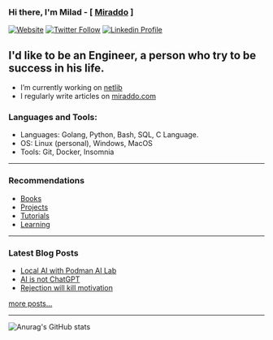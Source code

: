 ### Hi there, I'm Milad - [ [Miraddo](https://miraddo.ir) ]

[![Website](https://img.shields.io/website?label=miraddo.com&style=for-the-badge&url=https%3A%2F%2FMiraddo.com)](https://miraddo.com)
[![Twitter Follow](https://img.shields.io/twitter/follow/Miraddo_?color=1DA1F2&logo=twitter&style=for-the-badge)](https://twitter.com/intent/follow?original_referer=https%3A%2F%2Fgithub.com%2FMiraddo_&screen_name=Miraddo_)
[![Linkedin Profile](https://img.shields.io/badge/LinkedIn-0077B5?style=for-the-badge&logo=linkedin&logoColor=white)](https://www.linkedin.com/in/miraddo)

## I'd like to be an Engineer, a person who try to be success in his life.

- I’m currently working on [netlib](https://github.com/miraddo/netlib)
- I regularly write articles on [miraddo.com](https://miraddo.com)

### Languages and Tools:
  
- Languages: Golang, Python, Bash, SQL, C Language.
- OS: Linux (personal), Windows, MacOS
- Tools: Git, Docker, Insomnia

---

### Recommendations

- [Books](recommendation/books.md)
- [Projects](recommendation/projects.md)
- [Tutorials](recommendation/tutorials.md)
- [Learning](recommendation/learning.md)

---

### Latest Blog Posts
<!-- BLOG-POST-LIST:START -->
- [Local AI with Podman AI Lab](https://medium.com/@miraddo/discovering-instructlab-a-journey-into-local-ai-with-podman-ai-lab-ba80fa68316a?source=rss-5d4c56167c96------2)
- [AI is not ChatGPT](https://medium.com/@miraddo/ai-is-not-chatgpt-67a9a23ccdff?source=rss-5d4c56167c96------2)
- [Rejection will kill motivation](https://medium.com/@miraddo/rejection-will-kill-motivation-fdf68b01561c?source=rss-5d4c56167c96------2)
<!-- BLOG-POST-LIST:END -->

[more posts...](https://miraddo.ir)


---

![Anurag's GitHub stats](https://github-readme-stats.vercel.app/api?username=miraddo)


[website]: https://miraddo.com
[twitter]: https://twitter.com/Miraddo_
[linkedin]: https://www.linkedin.com/in/miraddo/
